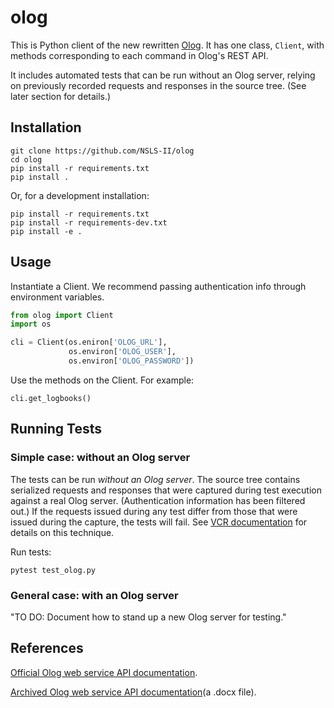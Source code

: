 # olog

This is Python client of the new rewritten
[Olog](https://olog-es.readthedocs.io/en/latest/). It has one class,
``Client``, with methods corresponding to each command in Olog's REST API.

It includes automated tests that can be run without an Olog server, relying on
previously recorded requests and responses in the source tree. (See later
section for details.)

## Installation

```
git clone https://github.com/NSLS-II/olog
cd olog
pip install -r requirements.txt
pip install .
```

Or, for a development installation:

```
pip install -r requirements.txt
pip install -r requirements-dev.txt
pip install -e .
```

## Usage

Instantiate a Client. We recommend passing authentication info through
environment variables.

```python
from olog import Client
import os

cli = Client(os.eniron['OLOG_URL'],
             os.environ['OLOG_USER'],
             os.environ['OLOG_PASSWORD'])
```

Use the methods on the Client. For example:

```
cli.get_logbooks()
```

## Running Tests

### Simple case: without an Olog server

The tests can be run *without an Olog server*. The source tree contains
serialized requests and responses that were captured during test execution
against a real Olog server. (Authentication information has been filtered out.)
If the requests issued during any test differ from those that were issued during
the capture, the tests will fail. See
[VCR documentation](https://vcrpy.readthedocs.io) for details on this technique.

Run tests:

```
pytest test_olog.py
```

### General case: with an Olog server

"TO DO: Document how to stand up a new Olog server for testing."

## References

[Official Olog web service API documentation](https://olog-es.readthedocs.io/en/latest/).

[Archived Olog web service API documentation](https://github.com/Olog/olog-service/raw/master/doc/Release%20Notes%20and%20Manuals.docx)(a .docx file).
